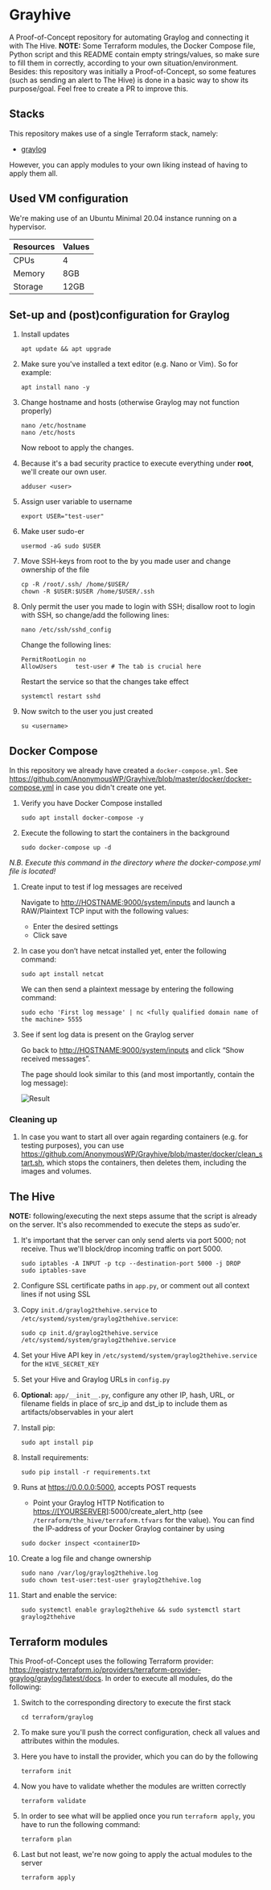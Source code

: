 # Grayhive

A Proof-of-Concept repository for automating Graylog and connecting it with The Hive. **NOTE:** Some Terraform modules, the Docker Compose file, Python script and this README contain empty strings/values, so make sure to fill them in correctly, according to your own situation/environment. Besides: this repository was initially a Proof-of-Concept, so some features (such as sending an alert to The Hive) is done in a basic way to show its purpose/goal. Feel free to create a PR to improve this.

## Stacks

This repository makes use of a single Terraform stack, namely:

- [graylog](./terraform/graylog)

However, you can apply modules to your own liking instead of having to apply them all.

## Used VM configuration

We're making use of an Ubuntu Minimal 20.04 instance running on a hypervisor.

| Resources | Values |
| ------ | ------ |
| CPUs | 4 |
| Memory | 8GB |
| Storage | 12GB |

## Set-up and (post)configuration for Graylog

1. Install updates

    ```shell
    apt update && apt upgrade
    ```

1. Make sure you've installed a text editor (e.g. Nano or Vim). So for example:

    ```shell
    apt install nano -y
    ```

1. Change hostname and hosts (otherwise Graylog may not function properly)

    ```shell
    nano /etc/hostname
    nano /etc/hosts
    ```

    Now reboot to apply the changes.

1. Because it's a bad security practice to execute everything under **root**,
   we'll create our own user.

    ```shell
    adduser <user>
    ```

1. Assign user variable to username

    ```shell
    export USER="test-user"
    ```

1. Make user sudo-er

    ```shell
    usermod -aG sudo $USER
    ```

1. Move SSH-keys from root to the by you made user and change ownership of the file

    ```shell
    cp -R /root/.ssh/ /home/$USER/
    chown -R $USER:$USER /home/$USER/.ssh
    ```

1. Only permit the user you made to login with SSH; disallow root to login with SSH, so change/add the following lines:

    ```shell
    nano /etc/ssh/sshd_config
    ```

    Change the following lines:

    ```shell
    PermitRootLogin no
    AllowUsers     test-user # The tab is crucial here
    ```

    Restart the service so that the changes take effect

    ```shell
    systemctl restart sshd
    ```

1. Now switch to the user you just created

    ```shell
    su <username>
    ```

## Docker Compose

In this repository we already have created a `docker-compose.yml`. See <https://github.com/AnonymousWP/Grayhive/blob/master/docker/docker-compose.yml> in case you didn't create one yet.

1. Verify you have Docker Compose installed

    ```shell
    sudo apt install docker-compose -y
    ```

1. Execute the following to start the containers in the background

    ```shell
    sudo docker-compose up -d
    ```

_N.B. Execute this command in the directory where the
docker-compose.yml file is located!_

1. Create input to test if log messages are received

    Navigate to <http://HOSTNAME:9000/system/inputs> and launch a RAW/Plaintext TCP input with the following values:

    - Enter the desired settings
    - Click save

1. In case you don’t have netcat installed yet, enter the following command:

    ```shell
    sudo apt install netcat
    ```

    We can then send a plaintext message by entering the following command:

    ```shell
    sudo echo 'First log message' | nc <fully qualified domain name of the machine> 5555
    ```

1. See if sent log data is present on the Graylog server

    Go back to <http://HOSTNAME:9000/system/inputs> and click “Show received messages”.

    The page should look similar to this (and most importantly, contain the log message):

    ![Result](https://user-images.githubusercontent.com/50231698/141489725-450e7992-9b6b-4031-a75a-b5ebd8cec227.png)

### Cleaning up

1. In case you want to start all over again regarding containers (e.g. for testing purposes), you can use <https://github.com/AnonymousWP/Grayhive/blob/master/docker/clean_start.sh>, which stops the containers, then deletes them, including the images and volumes.

## The Hive

**NOTE:** following/executing the next steps assume that the script is already on the server. It's also recommended to execute the steps as sudo'er.

1. It's important that the server can only send alerts via port 5000; not receive. Thus we'll block/drop incoming traffic on port 5000.

    ```shell
    sudo iptables -A INPUT -p tcp --destination-port 5000 -j DROP
    sudo iptables-save
    ```

1. Configure SSL certificate paths in `app.py`, or comment out all context lines if not using SSL

1. Copy `init.d/graylog2thehive.service` to `/etc/systemd/system/graylog2thehive.service`:

    ```shell
    sudo cp init.d/graylog2thehive.service /etc/systemd/system/graylog2thehive.service
    ```

1. Set your Hive API key in `/etc/systemd/system/graylog2thehive.service` for the `HIVE_SECRET_KEY`

1. Set your Hive and Graylog URLs in `config.py`

1. **Optional:** `app/__init__.py`, configure any other IP, hash, URL, or filename fields in place of src_ip and dst_ip to include them as artifacts/observables in your alert

1. Install pip:

    ```shell
    sudo apt install pip
    ```

1. Install requirements:

    ```shell
    sudo pip install -r requirements.txt
    ```

1. Runs at <https://0.0.0.0:5000>, accepts POST requests

    - Point your Graylog HTTP Notification to <https://[YOURSERVER>]:5000/create_alert_http (see `/terraform/the_hive/terraform.tfvars` for the value). You can find the IP-address of your Docker Graylog container by using

    ```shell
    sudo docker inspect <containerID>
    ```

1. Create a log file and change ownership

    ```shell
    sudo nano /var/log/graylog2thehive.log
    sudo chown test-user:test-user graylog2thehive.log
    ```

1. Start and enable the service:

    ```shell
    sudo systemctl enable graylog2thehive && sudo systemctl start graylog2thehive
    ```

## Terraform modules

This Proof-of-Concept uses the following Terraform provider: <https://registry.terraform.io/providers/terraform-provider-graylog/graylog/latest/docs>. In order to execute all modules, do the following:

1. Switch to the corresponding directory to execute the first stack

    ```shell
    cd terraform/graylog
    ```

1. To make sure you'll push the correct configuration, check all values and attributes within the modules.

1. Here you have to install the provider, which you can do by the following

    ```shell
    terraform init
    ```

1. Now you have to validate whether the modules are written correctly

    ```shell
    terraform validate
    ```

1. In order to see what will be applied once you run `terraform apply`, you have to run the following command:

    ```shell
    terraform plan
    ```

1. Last but not least, we're now going to apply the actual modules to the server

    ```shell
    terraform apply
    ```
